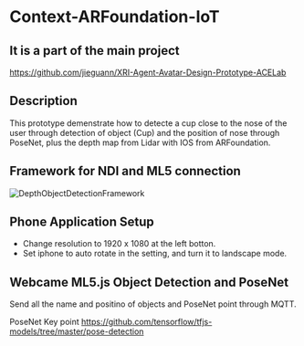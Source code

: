 # Context-ARFoundation-IoT

## It is a part of the main project
https://github.com/jieguann/XRI-Agent-Avatar-Design-Prototype-ACELab


## Description
This prototype demenstrate how to detecte a cup close to the nose of the user through detection of object (Cup) and the position of nose through PoseNet, plus the depth map from Lidar with IOS from ARFoundation.

## Framework for NDI and ML5 connection

![DepthObjectDetectionFramework](https://user-images.githubusercontent.com/60665347/205207386-f29af7ac-51d3-428c-a336-3f1c24521db4.png)



## Phone Application Setup
* Change resolution to 1920 x 1080 at the left botton.
* Set iphone to auto rotate in the setting, and turn it to landscape mode.

## Webcame ML5.js Object Detection and PoseNet
Send all the name and positino of objects and PoseNet point through MQTT.

PoseNet Key point https://github.com/tensorflow/tfjs-models/tree/master/pose-detection
